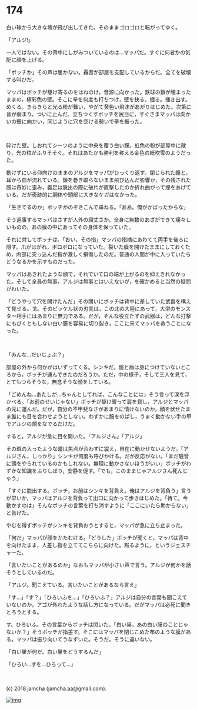 # 174

白い球から大きな塊が飛び出してきた。そのままゴロゴロと転がってゆく。  

「アルジ!」  

一人ではない。その背中にしがみついているのは…マッパだ。すぐに何者かの気配に顔を上げる。  

「ボッチか」その声は届かない。轟音が部屋を支配しているからだ。全てを破壊する叫びだ。  

マッパはボッチが駆け寄るのをはねのけ，音源に向かった。鉄球の鎖が埋まったままの，極彩色の壁。そこに拳を何度も打ちつけ，壁を抉る。掘る。掻き出す。めくる。きらきらと光る粉が舞い，やがて黄色い飛沫があがりはじめた。次第に音が弱まり，ついに止んだ。立ちつくすボッチを尻目に，すぐさまマッパは向かいの壁に向かい，同じように穴を空ける勢いで拳を振った。  

<br>  

砕けた壁。しおれてシーツのように中央を覆う白い膜。虹色の粉が部屋中に散り，光の粒がふりそそぐ。それはあたかも勝利を称える金色の紙吹雪のようだった。  

動けずにいる仰向けのままのアルジをマッパがひっくり返す。閉じられた瞳と，耳から血が流れている。鎖を巻き取らないまま飛び込んだ影響か，その残された腕は奇妙に歪み，義足は脱出の際に破片が直撃したのか折れ曲がって煙をあげている。だが奇跡的に胴体や頭部に大きなケガはなかった。  

「生きてるのか」ボッチがのぞきこんで尋ねる。「ああ。俺がかばったからな」  

そう返事するマッパはさすが人外の頑丈さか，全身に無数のあざができて痛々しいものの，あの膜の中にあってその身体を保っていた。  

それに対してボッチは。「おい，その指」マッパの指摘にあわてて両手を後ろに隠す。爪がはがれ，ボロボロになっていた。裂いた膜を開けたままにしておくため，内部に突っ込んだ指が激しく損傷したのだ。普通の人間が中に入っていたらどうなるかを示すものだった。  

マッパはあきれたような顔で，それでいて口の端が上がるのを抑えきれなかった。そして全員の無事，アルジは無事とはいえないが，を確かめると当然の疑問がわいた。  

「どうやって穴を開けたんだ」その問いにボッチは背中に差していた武器を構えて見せる。戈。そのピッケル状の刃先は，この北の大陸にあって，大型のモンスター相手にはあまりに無力である。だが，そんな役立たずの武器は，どんな打撃にもびくともしない白い膜を容易に切り裂き，ここに来てマッパを救うことになった。  

<br>  

「みんな…だいじょぶ？」  

部屋の外から何かがはいずってくる。シンキだ。鎧と盾は身につけていないところから，ボッチが運んできたのだろうか。ただ，中の様子，そして三人を見て，とてもつらそうな，無念そうな顔をしている。  

「ごめんね…あたしが…ちゃんとしてれば，こんなことには」そう言って涙を浮かべる。「お前のせいじゃない」ボッチが駆け寄って肩を貸し，アルジとマッパの元に運んだ。だが，自分の不甲斐なさがあまりに情けないのか，顔を伏せたまま誰にも目を合わせようとしない。わずかに腕をのばし，うまく動かない手の甲でアルジの頬をなでるだけだ。  

すると，アルジが急に目を開いた。「アルジさん」「アルジ」  

その斑の入ったような瞳は焦点が合わずに震え，自在に動かせないようだ。「アルジさん，しっかり」シンキが何度も呼びかける。だが反応がない。「まだ騒音に頭をやられているのかもしれない。無理に動かさないほうがいい」ボッチがわずかな知識をふりしぼり，安静を促す。「でも，このままじゃアルジさん死んじゃう」  

「すぐに脱出する。ボッチ，お前はシンキを背負え。俺はアルジを背負う」言うが早いか，マッパはアルジを背負って出口に向かって歩きはじめた。「待て。今動かすのは」そんなボッチの言葉を打ち消すように「ここにいたら助からない」と告げた。  

やむを得ずボッチがシンキを背負おうとすると，マッパが急に立ち止まった。  

「何だ」マッパが顔をかたむける。「どうした」ボッチが聞くと，マッパは背中を向けたまま，人差し指を立ててこちらに向けた。黙るように，というジェスチャーだ。  

「言いたいことがあるのか」なおもマッパが小さい声で言う。アルジが何かを話そうとしているのだ。  

「アルジ。聞こえている。言いたいことがあるなら言え」  

「す…」「す？」「ひろいふを…」「ひろいふ？」アルジは自分の言葉も聞こえていないのか，アゴが外れたような話し方になっている。だがマッパは必死に聞きとろうとする。  

す。ひろいふ。その言葉からボッチは閃いた。「白い巣，あの白い膜のことじゃないか？」そうボッチが指差す。そこにはマッパを閉じこめた布のような膜がある。マッパは振り向いてうなずいた。そうだ。そうに違いない。  

「白い巣が何だ。白い巣をどうするんだ」  

「ひろい…すを…ひろって…」  

<br>  
<br>  
(c) 2018 jamcha (jamcha.aa@gmail.com).  

[![img](http://i.creativecommons.org/l/by-nc-sa/4.0/88x31.png)](http://creativecommons.org/licenses/by-nc-sa/4.0/deed)
